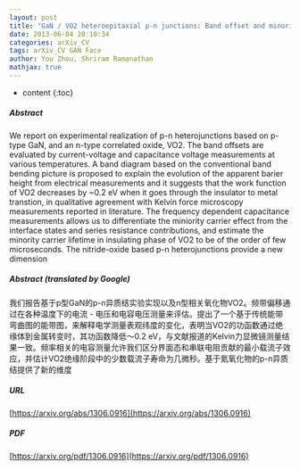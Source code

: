 ```yaml
---
layout: post
title: "GaN / VO2 heteroepitaxial p-n junctions: Band offset and minority carrier dynamics"
date: 2013-06-04 20:10:34
categories: arXiv_CV
tags: arXiv_CV GAN Face
author: You Zhou, Shriram Ramanathan
mathjax: true
---
```


* content
{:toc}

##### Abstract
We report on experimental realization of p-n heterojunctions based on p-type GaN, and an n-type correlated oxide, VO2. The band offsets are evaluated by current-voltage and capacitance voltage measurements at various temperatures. A band diagram based on the conventional band bending picture is proposed to explain the evolution of the apparent barier height from electrical measurements and it suggests that the work function of VO2 decreases by ~0.2 eV when it goes through the insulator to metal transtion, in qualitative agreement with Kelvin force microscopy measurements reported in literature. The frequency dependent capacitance measurements allows us to differentiate the miniority carrier effect from the interface states and series resistance contributions, and estimate the minority carrier lifetime in insulating phase of VO2 to be of the order of few microseconds. The nitride-oxide based p-n heterojunctions provide a new dimension

##### Abstract (translated by Google)
我们报告基于p型GaN的p-n异质结实验实现以及n型相关氧化物VO2。频带偏移通过在各种温度下的电流 - 电压和电容电压测量来评估。提出了一个基于传统能带弯曲图的能带图，来解释电学测量表观纬度的变化，表明当VO2的功函数通过绝缘体到金属转变时，其功函数降低〜0.2 eV，与文献报道的Kelvin力显微镜测量结果一致。频率相关的电容测量允许我们区分界面态和串联电阻贡献的最小载流子效应，并估计VO2绝缘阶段中的少数载流子寿命为几微秒。基于氮氧化物的p-n异质结提供了新的维度

##### URL
[https://arxiv.org/abs/1306.0916](https://arxiv.org/abs/1306.0916)

##### PDF
[https://arxiv.org/pdf/1306.0916](https://arxiv.org/pdf/1306.0916)

